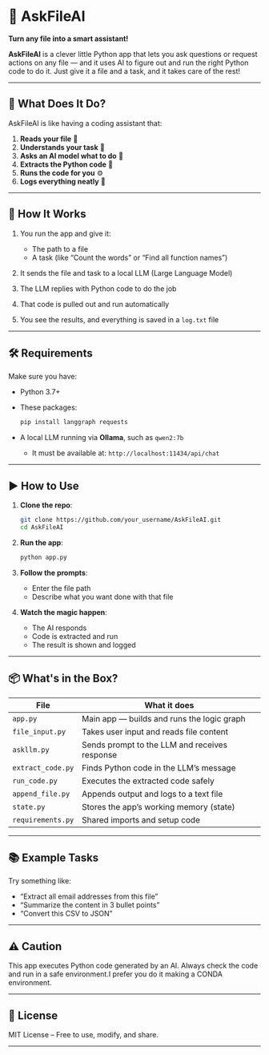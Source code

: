 
# 🧠 AskFileAI

**Turn any file into a smart assistant!**

**AskFileAI** is a clever little Python app that lets you ask questions or request actions on any file — and it uses AI to figure out and run the right Python code to do it. Just give it a file and a task, and it takes care of the rest!

---

## 🚀 What Does It Do?

AskFileAI is like having a coding assistant that:

1. **Reads your file** 📄
2. **Understands your task** 🤔
3. **Asks an AI model what to do** 🧠
4. **Extracts the Python code** 🐍
5. **Runs the code for you** ⚙️
6. **Logs everything neatly** 📝

---

## 🧩 How It Works

1. You run the app and give it:

   * The path to a file
   * A task (like “Count the words” or “Find all function names”)
2. It sends the file and task to a local LLM (Large Language Model)
3. The LLM replies with Python code to do the job
4. That code is pulled out and run automatically
5. You see the results, and everything is saved in a `log.txt` file

---

## 🛠️ Requirements

Make sure you have:

* Python 3.7+
* These packages:

  ```bash
  pip install langgraph requests
  ```
* A local LLM running via **Ollama**, such as `qwen2:7b`

  * It must be available at: `http://localhost:11434/api/chat`

---

## ▶️ How to Use

1. **Clone the repo**:

   ```bash
   git clone https://github.com/your_username/AskFileAI.git
   cd AskFileAI
   ```

2. **Run the app**:

   ```bash
   python app.py
   ```

3. **Follow the prompts**:

   * Enter the file path
   * Describe what you want done with that file

4. **Watch the magic happen**:

   * The AI responds
   * Code is extracted and run
   * The result is shown and logged

---

## 📦 What's in the Box?

| File              | What it does                                  |
| ----------------- | --------------------------------------------- |
| `app.py`          | Main app — builds and runs the logic graph    |
| `file_input.py`   | Takes user input and reads file content       |
| `askllm.py`       | Sends prompt to the LLM and receives response |
| `extract_code.py` | Finds Python code in the LLM’s message        |
| `run_code.py`     | Executes the extracted code safely            |
| `append_file.py`  | Appends output and logs to a text file        |
| `state.py`        | Stores the app’s working memory (state)       |
| `requirements.py` | Shared imports and setup code                 |

---

## 📚 Example Tasks

Try something like:

* “Extract all email addresses from this file”
* “Summarize the content in 3 bullet points”
* “Convert this CSV to JSON”

---

## ⚠️ Caution

This app executes Python code generated by an AI. Always check the code and run in a safe environment.I prefer you do it making a CONDA environment.

---

## 📜 License

MIT License – Free to use, modify, and share.

---


